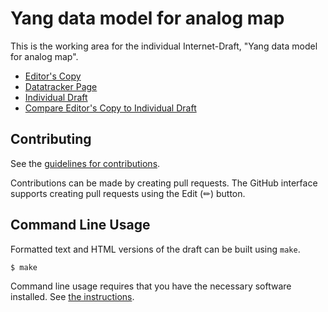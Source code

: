 # Yang data model for analog map

This is the working area for the individual Internet-Draft, "Yang data model for analog map".

* [Editor's Copy](https://sergiobelotti.github.io/test-github/#go.draft-belotti-nmop-analog-map.html)
* [Datatracker Page](https://datatracker.ietf.org/doc/draft-belotti-nmop-analog-map)
* [Individual Draft](https://datatracker.ietf.org/doc/html/draft-belotti-nmop-analog-map)
* [Compare Editor's Copy to Individual Draft](https://sergiobelotti.github.io/test-github/#go.draft-belotti-nmop-analog-map.diff)


## Contributing

See the
[guidelines for contributions](https://github.com/sergiobelotti/test-github/blob/main/CONTRIBUTING.md).

Contributions can be made by creating pull requests.
The GitHub interface supports creating pull requests using the Edit (✏) button.


## Command Line Usage

Formatted text and HTML versions of the draft can be built using `make`.

```sh
$ make
```

Command line usage requires that you have the necessary software installed.  See
[the instructions](https://github.com/martinthomson/i-d-template/blob/main/doc/SETUP.md).

